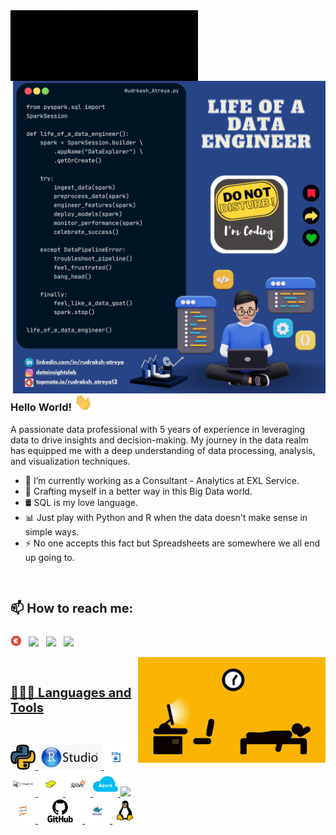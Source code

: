<!--# 🅡🅤🅓🅡🅐🅚🅢🅗   🅐🅣🅡🅔🅨🅐 -->

<img src="https://github.com/RudrakshAtreya/RudrakshAtreya/blob/main/assets/rudraksh.gif" alt="Rudraksh Atreya" align="left" width="300" height="auto" />  
<br>
<img src="https://github.com/RudrakshAtreya/RudrakshAtreya/blob/main/assets/de_life.png" alt="life of a data engineer" align="right" width="500" height="auto" />
<br><br><br><br>



### Hello World!  <img src="https://github.com/RudrakshAtreya/RudrakshAtreya/blob/main/assets/Hi.gif" width="29px">

<!--<a href="https://ko-fi.com/RudrakshAtreya"> <img src="https://media3.giphy.com/media/ZEB6yFbLnhyQf7g3hn/giphy.gif" alt="side Gif" align="right" width="150" height="auto"/> </a>
-->
A passionate data professional with 5 years of experience in leveraging data to drive insights and decision-making. My journey in the data realm has equipped me with a deep understanding of data processing, analysis, and visualization techniques.
      
  - 🔭 I’m currently working as a Consultant - Analytics at EXL Service.
  - 🌱 Crafting myself in a better way in this Big Data world.
  - 🛢️ SQL is my love language.
  - 📊 Just play with Python and R when the data doesn't make sense in simple ways.
  - ⚡ No one accepts this fact but Spreadsheets are somewhere we all end up going to.
<br>
<h2 style="font-size:20px;">📫 How to reach me:</h2> 
<h6 style="font-size:10px;">  </h6>   

  [<img src="https://github.com/RudrakshAtreya/RudrakshAtreya/blob/main/assets/topmate_logo.jpg" width="3.5%"/>](https://www.topmate.io/rudraksh_atreya12)  &nbsp; [<img src="https://img.icons8.com/color/48/000000/linkedin.png" width="3.5%"/>](https://www.linkedin.com/in/rudraksh-atreya/)  &nbsp; [<img src="https://img.icons8.com/fluent/48/000000/instagram-new.png" width="3.5%"/>](https://www.instagram.com/datainsightslab)  &nbsp; <a href="mailto:atrudra15@gmail.com"> <img src="https://img.icons8.com/fluent/48/000000/gmail.png" width="3.5%"/>

  <img src="https://github.com/RudrakshAtreya/RudrakshAtreya/blob/main/assets/sleep_and_work.gif" alt="sleep and work" align="right" width="300" height="auto" />

  <br>
<h2 style="font-size:20px;">👨🏻‍💻 Languages and Tools</h2> 
   <br />
   <div style="display: flex; align-items: center;">
 <!-- <img height="40" src="https://github.com/RudrakshAtreya/RudrakshAtreya/blob/main/assets/logo/python.svg" alt="Python" style="margin-right: 10px;"> Python
</div> -->

  <code><img height="40" src="https://github.com/RudrakshAtreya/RudrakshAtreya/blob/main/assets/logo/python.svg"></code>
  <code><img height="40" src="https://github.com/RudrakshAtreya/RudrakshAtreya/blob/main/assets/logo/R_studio.png"></code>
  <code><img height="40" src="https://github.com/RudrakshAtreya/RudrakshAtreya/blob/main/assets/logo/sql_logo.svg"></code>
  <code><img height="40" src="https://github.com/RudrakshAtreya/RudrakshAtreya/blob/main/assets/logo/power_bi.svg"></code>
  <code><img height="40" src="https://github.com/RudrakshAtreya/RudrakshAtreya/blob/main/assets/logo/hadoop.svg"></code>
  <code><img height="40" src="https://github.com/RudrakshAtreya/RudrakshAtreya/blob/main/assets/logo/apache_spark.svg"></code>
  <code><img height="40" src="https://github.com/RudrakshAtreya/RudrakshAtreya/blob/main/assets/logo/microsoft-azure.svg "></code>
  <code><img height="40" src="https://github.com/RudrakshAtreya/RudrakshAtreya/blob/main/assets/logo/Databricks_Logo.svg"></code>
  <code><img height="40" src="https://github.com/RudrakshAtreya/RudrakshAtreya/blob/main/assets/logo/jupyter.svg"></code>
  <code><img height="40" src="https://github.com/RudrakshAtreya/RudrakshAtreya/blob/main/assets/logo/GitHub-Logo.svg"></code>
  <code><img height="40" src="https://github.com/RudrakshAtreya/RudrakshAtreya/blob/main/assets/logo/docker.svg"></code>
  <code><img height="40" src="https://github.com/RudrakshAtreya/RudrakshAtreya/blob/main/assets/logo/linux.png"></code>

  <!--<code><img height="40" src="https://github.com/RudrakshAtreya/RudrakshAtreya/blob/main/assets/logo/python.svg"></code>
  <code><img height="40" src="https://github.com/RudrakshAtreya/RudrakshAtreya/blob/main/assets/logo/python.svg"></code>
-->

<!--  
  [![Stats](https://github-readme-stats.vercel.app/api?username=RudrakshAtreya&show_icons=true&theme=radical)](https://github-readme-stats.vercel.app/api?username=RudrakshAtreya&show_icons=true&theme=radical)&nbsp; &nbsp; &nbsp; &nbsp; &nbsp; &nbsp; &nbsp; &nbsp; &nbsp; &nbsp; <img src="https://github.com/RudrakshAtreya/RudrakshAtreya/blob/master/assets/saved.gif" width="195">
  
  [![trophy](https://github-profile-trophy.vercel.app/?username=RudrakshAtreya&theme=juicyfresh&no-frame=true&row=1&&margin-w=20&no-bg=true)](https://github-profile-trophy.vercel.app/?username=RudrakshAtreya&theme=juicyfresh&no-frame=true&row=1&&margin-w=20&no-bg=true)
  
  ##### I am currently aiming to reach ELO 1800 blitz on chess.com ⚡. Here is an ascii tracker of my 100 previous chess.com blitz games.

  ```
  # ♟︎ Chess.com Ratings Chart #
  
  Blitz Rating
 1474.00  ┤
 1463.94  ┤                                                                                         ╭╮╭╮╭╮╭──╮
 1453.88  ┤                                                                       ╭╮               ╭╯╰╯╰╯╰╯  ╰
 1443.81  ┤                                                               ╭╮╭╮   ╭╯╰─╮╭─╮     ╭╮  ╭╯
 1433.75  ┤                                                              ╭╯╰╯╰─╮╭╯   ╰╯ ╰───╮╭╯╰╮╭╯
 1423.69  ┤                                        ╭╮                   ╭╯     ╰╯           ╰╯  ╰╯
 1413.62  ┤                                    ╭╮╭─╯╰─╮╭╮             ╭─╯
 1403.56  ┤                                   ╭╯╰╯    ╰╯╰╮           ╭╯
 1393.50  ┤                        ╭╮╭╮    ╭╮╭╯          ╰───╮   ╭╮╭─╯
 1383.44  ┤                       ╭╯╰╯╰╮  ╭╯╰╯               ╰╮ ╭╯╰╯
 1373.38  ┤                      ╭╯    ╰──╯                   ╰─╯
 1363.31  ┤                    ╭─╯
 1353.25  ┤                   ╭╯
 1343.19  ┤  ╭╮            ╭╮╭╯
 1333.12  ┼╮╭╯╰╮ ╭─╮╭╮  ╭╮╭╯╰╯
 1323.06  ┤╰╯  ╰─╯ ╰╯╰╮╭╯╰╯
 1313.00  ┤           ╰╯

Chart last updated - Wed Mar 27 02:01:38 EDT 2024  
  ```

  -->
  
